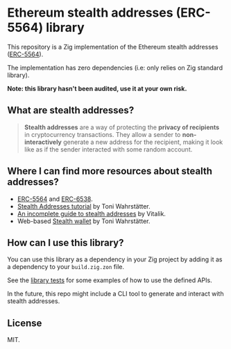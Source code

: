# Ethereum stealth addresses (ERC-5564) library
This repository is a Zig implementation of the Ethereum stealth addresses ([ERC-5564](https://eips.ethereum.org/EIPS/eip-5564#specification)).

The implementation has zero dependencies (i.e: only relies on Zig standard library).

**Note: this library hasn't been audited, use it at your own risk.**

## What are stealth addresses?
> **Stealth addresses** are a way of protecting the **privacy of recipients** in cryptocurrency transactions.
They allow a sender to **non-interactively** generate a new address for the recipient, making it look like as if the sender interacted with some random account.

## Where I can find more resources about stealth addresses?
- [ERC-5564](https://eips.ethereum.org/EIPS/eip-5564#specification) and [ERC-6538](https://eips.ethereum.org/EIPS/eip-6538).
- [Stealth Addresses tutorial](https://nerolation.github.io/stealth-utils/) by Toni Wahrstätter.
- [An incomplete guide to stealth addresses](https://vitalik.eth.limo/general/2023/01/20/stealth.html) by Vitalik.
- Web-based [Stealth wallet](https://stealth-wallet.xyz/) by Toni Wahrstätter.

## How can I use this library?
You can use this library as a dependency in your Zig project by adding it as a dependency to your `build.zig.zon` file.

See the [library tests](https://github.com/jsign/zig-stealth-addresses/blob/511fa7f14875675a8565ecf156d1125b6ca3dfd8/src/stealth_address.zig#L94-L147) for some examples of how to use the defined APIs.

In the future, this repo might include a CLI tool to generate and interact with stealth addresses.

## License
MIT.
